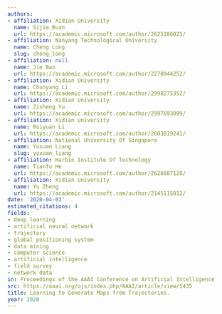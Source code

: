 ```yaml
---
authors:
- affiliation: Xidian University
  name: Sijie Ruan
  url: https://academic.microsoft.com/author/2625186025/
- affiliation: Nanyang Technological University
  name: Cheng Long
  slug: cheng_long
- affiliation: null
  name: Jie Bao
  url: https://academic.microsoft.com/author/2278944252/
- affiliation: Xidian University
  name: Chunyang Li
  url: https://academic.microsoft.com/author/2998275352/
- affiliation: Xidian University
  name: Zisheng Yu
  url: https://academic.microsoft.com/author/2997693099/
- affiliation: Xidian University
  name: Ruiyuan Li
  url: https://academic.microsoft.com/author/2603819241/
- affiliation: National University Of Singapore
  name: Yuxuan Liang
  slug: yuxuan_liang
- affiliation: Harbin Institute Of Technology
  name: Tianfu He
  url: https://academic.microsoft.com/author/2626887128/
- affiliation: Xidian University
  name: Yu Zheng
  url: https://academic.microsoft.com/author/2145115012/
date: '2020-04-03'
estimated_citations: 4
fields:
- deep learning
- artificial neural network
- trajectory
- global positioning system
- data mining
- computer science
- artificial intelligence
- field survey
- network data
in: Proceedings of the AAAI Conference on Artificial Intelligence
src: https://aaai.org/ojs/index.php/AAAI/article/view/5435
title: Learning to Generate Maps from Trajectories.
year: 2020
---
```

